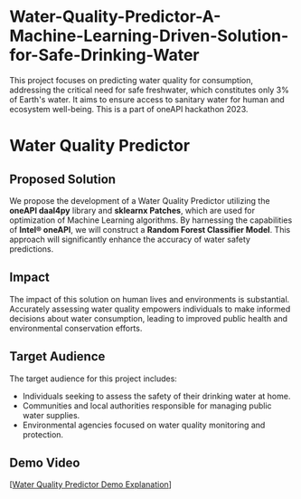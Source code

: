 # Water-Quality-Predictor-A-Machine-Learning-Driven-Solution-for-Safe-Drinking-Water
This project focuses on predicting water quality for consumption, addressing the critical need for safe freshwater, which constitutes only 3% of Earth's water. It aims to ensure access to sanitary water for human and ecosystem well-being.
This is a part of oneAPI hackathon 2023.

# Water Quality Predictor

## Proposed Solution
We propose the development of a Water Quality Predictor utilizing the **oneAPI daal4py** library and **sklearnx Patches**, which are used for optimization of Machine Learning algorithms. By harnessing the capabilities of **Intel® oneAPI**, we will construct a **Random Forest Classifier Model**. This approach will significantly enhance the accuracy of water safety predictions.

## Impact
The impact of this solution on human lives and environments is substantial. Accurately assessing water quality empowers individuals to make informed decisions about water consumption, leading to improved public health and environmental conservation efforts.

## Target Audience
The target audience for this project includes:
- Individuals seeking to assess the safety of their drinking water at home.
- Communities and local authorities responsible for managing public water supplies.
- Environmental agencies focused on water quality monitoring and protection.

## Demo Video
[[Water Quality Predictor Demo Explanation](https://www.youtube.com/watch?v=Mfg5w96NN74)]

